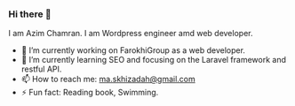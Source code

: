 ### Hi there 👋
I am Azim Chamran. I am Wordpress engineer amd web developer. 

- 🔭 I’m currently working on FarokhiGroup as a web developer.
- 🌱 I’m currently learning SEO and  focusing on the Laravel framework and restful API.
- 📫 How to reach me: ma.skhizadah@gmail.com
- ⚡ Fun fact: Reading book, Swimming.

<!--
**azimchamran/azimchamran** is a ✨ _special_ ✨ repository because its `README.md` (this file) appears on your GitHub profile.

Here are some ideas to get you started:

-->
